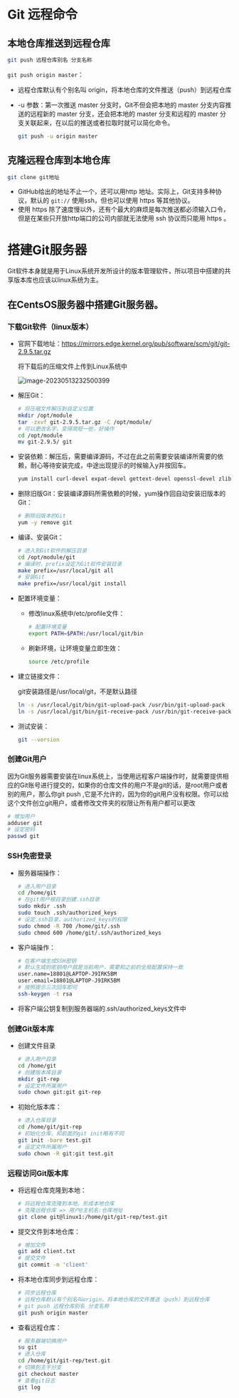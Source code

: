 # Git 远程命令

## 本地仓库推送到远程仓库

```bash
git push 远程仓库别名 分支名称
```

`git push origin master`：

- 远程仓库默认有个别名叫 origin，将本地仓库的文件推送（push）到远程仓库

- -u 参数：第一次推送 master 分支时，Git不但会把本地的 master 分支内容推送的远程新的 master 分支，还会把本地的 master 分支和远程的 master 分支关联起来，在以后的推送或者拉取时就可以简化命令。

  ```bash
  git push -u origin master 
  ```

## 克隆远程仓库到本地仓库

```bash
git clone git地址
```

- GitHub给出的地址不止一个，还可以用http 地址。实际上，Git支持多种协议，默认的 `git://` 使用ssh，但也可以使用 https 等其他协议。
- 使用 https 除了速度慢以外，还有个最大的麻烦是每次推送都必须输入口令，但是在某些只开放http端口的公司内部就无法使用 ssh 协议而只能用 https 。

# 搭建Git服务器

Git软件本身就是用于Linux系统开发所设计的版本管理软件，所以项目中搭建的共享版本库也应该以linux系统为主。

## 在CentsOS服务器中搭建Git服务器。

### 下载Git软件（linux版本）

- 官网下载地址：https://mirrors.edge.kernel.org/pub/software/scm/git/git-2.9.5.tar.gz

  将下载后的压缩文件上传到Linux系统中

  ![image-20230513232500399](https://cdn.jsdelivr.net/gh/letengzz/Two-C@main/img/Java/202305140103304.png)

- 解压Git：

  ```bash
  # 将压缩文件解压到自定义位置
  mkdir /opt/module
  tar -zxvf git-2.9.5.tar.gz -C /opt/module/
  # 可以更改名字，变得简短一些，好操作
  cd /opt/module
  mv git-2.9.5/ git
  ```

- 安装依赖：解压后，需要编译源码，不过在此之前需要安装编译所需要的依赖，耐心等待安装完成，中途出现提示的时候输入y并按回车。

  ```bash
  yum install curl-devel expat-devel gettext-devel openssl-devel zlib-devel gcc perl-ExtUtils-MakeMaker
  ```

- 删除旧版Git：安装编译源码所需依赖的时候，yum操作回自动安装旧版本的Git：

  ```bash
  # 删除旧版本的Git
  yum -y remove git
  ```

- 编译、安装Git：

  ```bash
  # 进入到Git软件的解压目录
  cd /opt/module/git
  # 编译时，prefix设定为Git软件安装目录
  make prefix=/usr/local/git all
  # 安装Git
  make prefix=/usr/local/git install
  ```

- 配置环境变量：

  - 修改linux系统中/etc/profile文件：

    ```bash
    # 配置环境变量
    export PATH=$PATH:/usr/local/git/bin
    ```

  - 刷新环境，让环境变量立即生效：

    ```bash
    source /etc/profile
    ```

- 建立链接文件：

  git安装路径是/usr/local/git，不是默认路径

  ```bash
  ln -s /usr/local/git/bin/git-upload-pack /usr/bin/git-upload-pack
  ln -s /usr/local/git/bin/git-receive-pack /usr/bin/git-receive-pack
  ```

- 测试安装：

  ```bash
  git --version
  ```

### 创建Git用户

因为Git服务器需要安装在linux系统上，当使用远程客户端操作时，就需要提供相应的Git账号进行提交的，如果你的仓库文件的用户不是git的话，是root用户或者别的用户，那么你git push ,它是不允许的，因为你的git用户没有权限。你可以给这个文件创立git用户，或者修改文件夹的权限让所有用户都可以更改

```bash
# 增加用户
adduser git
# 设定密码
passwd git
```

### SSH免密登录

- 服务器端操作：

  ```bash
  # 进入用户目录
  cd /home/git
  # 在git用户根目录创建.ssh目录
  sudo mkdir .ssh
  sudo touch .ssh/authorized_keys
  # 设定.ssh目录，authorized_keys的权限
  sudo chmod -R 700 /home/git/.ssh
  sudo chmod 600 /home/git/.ssh/authorized_keys
  ```

- 客户端操作：

  ```bash
  # 在客户端生成SSH密钥
  # 默认生成的密钥用户就是当前用户，需要和之前的全局配置保持一致
  user.name=18801@LAPTOP-J9IRK5BM
  user.email=18801@LAPTOP-J9IRK5BM
  # 按照提示三次回车即可
  ssh-keygen -t rsa 
  ```

- 将客户端公钥复制到服务器端的.ssh/authorized_keys文件中

### 创建Git版本库

- 创建文件目录

  ```bash
  # 进入用户目录
  cd /home/git
  # 创建版本库目录
  mkdir git-rep 
  # 设定文件所属用户
  sudo chown git:git git-rep
  ```

- 初始化版本库：

  ```bash
  # 进入仓库目录
  cd /home/git/git-rep
  # 初始化仓库，和前面的git init略有不同
  git init -bare test.git
  # 设定文件所属用户
  sudo chown -R git:git test.git
  ```

### 远程访问Git版本库

- 将远程仓库克隆到本地：

  ```bash
  # 将远程仓库克隆到本地，形成本地仓库
  # 克隆远程仓库 => 用户@主机名:仓库地址
  git clone git@linux1:/home/git/git-rep/test.git
  ```

- 提交文件到本地仓库：

  ```bash
  # 增加文件
  git add client.txt
  # 提交文件
  git commit -m 'client'
  ```

- 将本地仓库同步到远程仓库：

  ```bash
  # 同步远程仓库
  # 远程仓库默认有个别名叫origin，将本地仓库的文件推送（push）到远程仓库
  # git push 远程仓库别名 分支名称
  git push origin master
  ```

- 查看远程仓库：

  ```bash
  # 服务器端切换用户
  su git
  # 进入仓库
  cd /home/git/git-rep/test.git
  # 切换到主干分支
  git checkout master
  # 查看git日志
  git log 
  ```

  